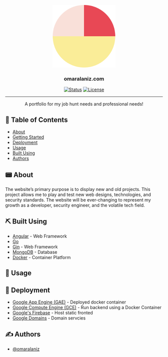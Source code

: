 <p align="center">
  <a href="" rel="noopener">
 <img width=200px height=200px src="frontend/omarswebsite/src/assets/o-logo.svg" alt="Project logo"></a>
</p>

<h3 align="center">omaralaniz.com</h3>

<div align="center">

[![Status](https://img.shields.io/badge/status-active-success.svg)]()
[![License](https://img.shields.io/badge/license-MIT-blue.svg)](/LICENSE)

</div>

---

<p align="center"> A portfolio for my job hunt needs and professional needs!
    <br> 
</p>

## 📝 Table of Contents

- [About](#about)
- [Getting Started](#getting_started)
- [Deployment](#deployment)
- [Usage](#usage)
- [Built Using](#built_using)
- [Authors](#authors)

## 📟 About <a name = "about"></a>

The website’s primary purpose is to display new and old projects. This project allows me to play and test new web designs, technologies, and security standards. The website will be ever-changing to represent my growth as a developer, security engineer, and the volatile tech field. 

## ⛏️ Built Using <a name = "built_using"></a>

- [Angular](https://angular.io/) - Web Framework
- [Go](https://golang.org/)
- [Gin](https://github.com/gin-gonic/gin) - Web Framework
- [MongoDB](https://www.mongodb.com/) - Database
- [Docker](https://www.docker.com/) - Container Platform

## 🎈 Usage <a name="usage"></a>




## 🚀 Deployment <a name = "deployment"></a>

- [Google App Engine (GAE)](https://cloud.google.com/) - Deployed docker container
- [Google Compute Engine (GCE)](https://cloud.google.com/) - Run backend using a Docker Container
- [Google's Firebase](https://firebase.google.com/) - Host static fronted
- [Google Domains](https://domains.google/) - Domain servcies

## ✍️ Authors <a name = "authors"></a>

- [@omaralaniz](https://github.com/omaralaniz) 